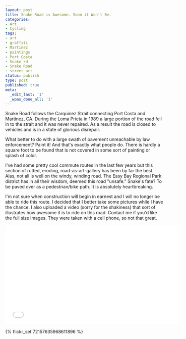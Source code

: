 ```yaml
---
layout: post
title: Snake Road is Awesome. Soon it Won't Be.
categories:
- Art
- Cycling
tags:
- art
- graffiti
- Martinez
- paintings
- Port Costa
- Snake rd
- Snake Road
- street art
status: publish
type: post
published: true
meta:
  _edit_last: '1'
  _wpas_done_all: '1'
---
```

Snake Road follows the Carquinez Strait connecting Port Costa and Martinez, CA. During the Loma Prieta in 1989 a large portion of the road fell in to the strait and it was never repaired. As a result the road is closed to vehicles and is in a state of glorious disrepair.

What better to do with a large swath of pavement unreachable by law enforcement? Paint it! And that's exactly what people do. There is hardly a square foot to be found that is not covered in some sort of painting or splash of color.

I've had some pretty cool commute routes in the last few years but this section of rutted, eroding, road-as-art-gallery has been by far the best. Alas, not all is well on the windy, winding road. The Easy Bay Regional Park district has in all their wisdom, deemed this road "unsafe." Snake's fate? To be paved over as a pedestrian/bike path. It is absolutely heartbreaking.

I'm not sure when construction will begin in earnest and I will no longer be able to ride this route. I decided that I better take some pictures while I have the chance. I also uploaded a video (sorry for the shakiness) that sort of illustrates how awesome it is to ride on this road. Contact me if you'd like the full size images. They were taken with a cell phone, so not that great.

<iframe width="560" height="315" src="//www.youtube.com/embed/7kzVxUxOmdw" frameborder="0" allowfullscreen></iframe>

{% flickr_set 72157635968611896 %}
<script src="/js/jquery.colorbox-min.js"></script>
<script type="text/javascript">
  $(document).ready(function(){
    $('p.gallery > a').colorbox({rel:'gal'});
  });
</script>
